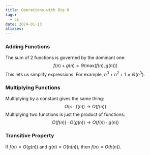 ```yaml
---
title: Operations with Big O
tags:
  - cs
date: 2024-01-13
aliases:
---
```

### Adding Functions
The sum of 2 functions is governed by the dominant one:
$$
f(n)+g(n)=\Theta(\text{max}(f(n),g(n)))
$$
This lets us simplify expressions. For example, $n^{3}+n^{2}+1=\Theta(n^{3})$.

### Multiplying Functions
Multiplying by a constant gives the same thing:
$$
O(c \cdot f(n)) \to  O(f(n))
$$
Multiplying two functions is just the product of functions:
$$
O(f(n))\cdot O(g(n)) \to O(f(n)\cdot g(n))
$$
### Transitive Property
If $f(n)=O(g(n))$ and $g(n)=O(h(n))$, then $f(n)=O(h(n))$. 
